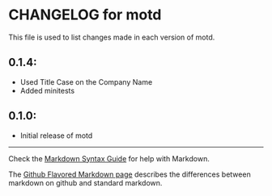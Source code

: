 # CHANGELOG for motd

This file is used to list changes made in each version of motd.

## 0.1.4:

* Used Title Case on the Company Name
* Added minitests

## 0.1.0:

* Initial release of motd

- - -
Check the [Markdown Syntax Guide](http://daringfireball.net/projects/markdown/syntax) for help with Markdown.

The [Github Flavored Markdown page](http://github.github.com/github-flavored-markdown/) describes the differences between markdown on github and standard markdown.
